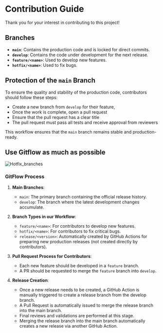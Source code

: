 # Contribution Guide

Thank you for your interest in contributing to this project!

## Branches

- **`main`**: Contains the production code and is locked for direct commits.
- **`develop`**: Contains the code under development for the next release.
- **`feature/<name>`**: Used to develop new features.
- **`hotfix/<name>`**: Used to fix bugs.

## Protection of the `main` Branch

To ensure the quality and stability of the production code, contributors should follow these steps:
- Create a new branch from `develop` for their feature,
- Once the work is complete, open a pull request
- Ensure that the pull request has a clear title
- The pull request must pass all tests and receive approval from reviewers

This workflow ensures that the `main` branch remains stable and production-ready.

## Use Gitflow as much as possible

![Hotfix_branches](https://github.com/user-attachments/assets/d1b2efe3-3c2e-47c1-8e39-66bf93c34efa)

### GitFlow Process

1. **Main Branches**:
   - `main`: The primary branch containing the official release history.
   - `develop`: The branch where the latest development changes accumulate.

2. **Branch Types in our Workflow**:
   - `feature/<name>`: For contributors to develop new features.
   - `hotfix/<name>`: For contributors to fix critical bugs.
   - `release/<version>`: Automatically created by GitHub Actions for preparing new production releases (not created directly by contributors).

3. **Pull Request Process for Contributors**:
   - Each new feature should be developed in a `feature` branch.
   - A PR should be requested to merge the `feature` branch into `develop`.

4. **Release Creation**:
   - Once a new release needs to be created, a GitHub Action is manually triggered to create a release branch from the develop branch.
   - A Pull Request is automatically issued to merge the release branch into the main branch.
   - Final reviews and validations are performed at this stage.
   - Merging the release branch into the main branch automatically creates a new release via another GitHub Action.
